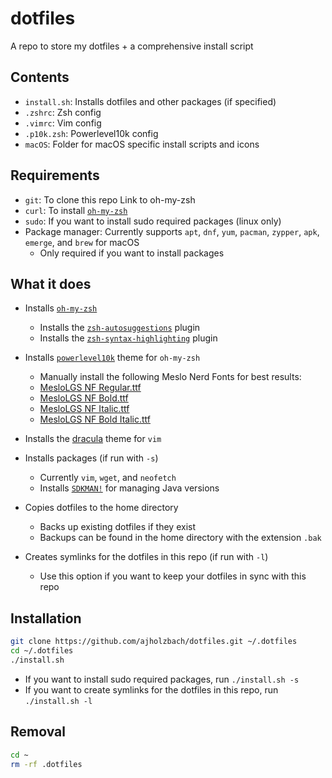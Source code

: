 # dotfiles
A repo to store my dotfiles + a comprehensive install script

## Contents
- `install.sh`: Installs dotfiles and other packages (if specified)
- `.zshrc`: Zsh config
- `.vimrc`: Vim config
- `.p10k.zsh`: Powerlevel10k config
- `macOS`: Folder for macOS specific install scripts and icons

## Requirements
- `git`: To clone this repo
Link to oh-my-zsh
- `curl`: To install [`oh-my-zsh`](https://ohmyz.sh/)
- `sudo`: If you want to install sudo required packages (linux only)
- Package manager: Currently supports `apt`, `dnf`, `yum`, `pacman`, `zypper`, `apk`, `emerge`, and `brew` for macOS
    - Only required if you want to install packages

## What it does
- Installs [`oh-my-zsh`](https://ohmyz.sh/)
    - Installs the [`zsh-autosuggestions`](https://github.com/zsh-users/zsh-autosuggestions) plugin
    - Installs the [`zsh-syntax-highlighting`](https://github.com/zsh-users/zsh-syntax-highlighting) plugin

- Installs [`powerlevel10k`](https://github.com/romkatv/powerlevel10k) theme for `oh-my-zsh`
    - Manually install the following Meslo Nerd Fonts for best results:
    - [MesloLGS NF Regular.ttf](
       https://github.com/romkatv/powerlevel10k-media/raw/master/MesloLGS%20NF%20Regular.ttf)
   - [MesloLGS NF Bold.ttf](
       https://github.com/romkatv/powerlevel10k-media/raw/master/MesloLGS%20NF%20Bold.ttf)
   - [MesloLGS NF Italic.ttf](
       https://github.com/romkatv/powerlevel10k-media/raw/master/MesloLGS%20NF%20Italic.ttf)
   - [MesloLGS NF Bold Italic.ttf](
       https://github.com/romkatv/powerlevel10k-media/raw/master/MesloLGS%20NF%20Bold%20Italic.ttf)

- Installs the [dracula](https://draculatheme.com/vim) theme for `vim`

- Installs packages (if run with `-s`)
    - Currently `vim`, `wget`, and `neofetch`
    - Installs [`SDKMAN!`](https://sdkman.io/) for managing Java versions

- Copies dotfiles to the home directory
    - Backs up existing dotfiles if they exist
    - Backups can be found in the home directory with the extension `.bak`

- Creates symlinks for the dotfiles in this repo (if run with `-l`)
    - Use this option if you want to keep your dotfiles in sync with this repo

## Installation
```bash
git clone https://github.com/ajholzbach/dotfiles.git ~/.dotfiles
cd ~/.dotfiles
./install.sh
```

- If you want to install sudo required packages, run `./install.sh -s`
- If you want to create symlinks for the dotfiles in this repo, run `./install.sh -l`

## Removal
```bash
cd ~
rm -rf .dotfiles
```
